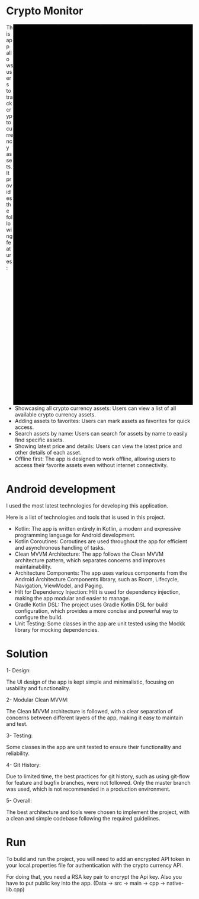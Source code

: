 # Crypto Monitor 

<img src="https://raw.githubusercontent.com/mmbehroozfar/Crypto-Monitor/master/pictures/preview.gif" alt="Logo" align="right">

This app allows users to track crypto currency assets. It provides the following features:

- Showcasing all crypto currency assets: Users can view a list of all available crypto currency assets.
- Adding assets to favorites: Users can mark assets as favorites for quick access.
- Search assets by name: Users can search for assets by name to easily find specific assets.
- Showing latest price and details: Users can view the latest price and other details of each asset.
- Offline first: The app is designed to work offline, allowing users to access their favorite assets even without internet connectivity.

# Android development

I used the most latest technologies for developing this application.

Here is a list of technologies and tools that is used in this project.

- Kotlin: The app is written entirely in Kotlin, a modern and expressive programming language for Android development.
- Kotlin Coroutines: Coroutines are used throughout the app for efficient and asynchronous handling of tasks.
- Clean MVVM Architecture: The app follows the Clean MVVM architecture pattern, which separates concerns and improves maintainability.
- Architecture Components: The app uses various components from the Android Architecture Components library, such as Room, Lifecycle, Navigation, ViewModel, and Paging.
- Hilt for Dependency Injection: Hilt is used for dependency injection, making the app modular and easier to manage.
- Gradle Kotlin DSL: The project uses Gradle Kotlin DSL for build configuration, which provides a more concise and powerful way to configure the build.
- Unit Testing: Some classes in the app are unit tested using the Mockk library for mocking dependencies.

# Solution

1- Design:

The UI design of the app is kept simple and minimalistic, focusing on usability and functionality.

2- Modular Clean MVVM:

The Clean MVVM architecture is followed, with a clear separation of concerns between different layers of the app, making it easy to maintain and test.

3- Testing:

Some classes in the app are unit tested to ensure their functionality and reliability.

4- Git History:

Due to limited time, the best practices for git history, such as using git-flow for feature and bugfix branches, were not followed. Only the master branch was used, which is not recommended in a production environment.

5- Overall:

The best architecture and tools were chosen to implement the project, with a clean and simple codebase following the required guidelines.

# Run 

To build and run the project, you will need to add an encrypted API token in your local.properties file for authentication with the crypto currency API.

For doing that, you need a RSA key pair to encrypt the Api key. Also you have to put public key into the app. (Data -> src -> main -> cpp  -> native-lib.cpp)
